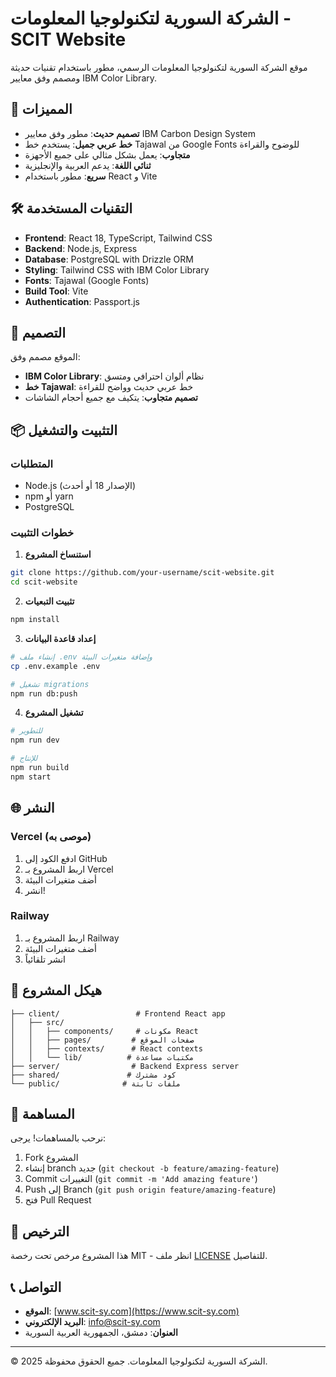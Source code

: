 # الشركة السورية لتكنولوجيا المعلومات - SCIT Website

موقع الشركة السورية لتكنولوجيا المعلومات الرسمي، مطور باستخدام تقنيات حديثة ومصمم وفق معايير IBM Color Library.

## 🚀 المميزات

- **تصميم حديث**: مطور وفق معايير IBM Carbon Design System
- **خط عربي جميل**: يستخدم خط Tajawal من Google Fonts للوضوح والقراءة
- **متجاوب**: يعمل بشكل مثالي على جميع الأجهزة
- **ثنائي اللغة**: يدعم العربية والإنجليزية
- **سريع**: مطور باستخدام React و Vite

## 🛠️ التقنيات المستخدمة

- **Frontend**: React 18, TypeScript, Tailwind CSS
- **Backend**: Node.js, Express
- **Database**: PostgreSQL with Drizzle ORM
- **Styling**: Tailwind CSS with IBM Color Library
- **Fonts**: Tajawal (Google Fonts)
- **Build Tool**: Vite
- **Authentication**: Passport.js

## 🎨 التصميم

الموقع مصمم وفق:
- **IBM Color Library**: نظام ألوان احترافي ومتسق
- **خط Tajawal**: خط عربي حديث وواضح للقراءة
- **تصميم متجاوب**: يتكيف مع جميع أحجام الشاشات

## 📦 التثبيت والتشغيل

### المتطلبات
- Node.js (الإصدار 18 أو أحدث)
- npm أو yarn
- PostgreSQL

### خطوات التثبيت

1. **استنساخ المشروع**
```bash
git clone https://github.com/your-username/scit-website.git
cd scit-website
```

2. **تثبيت التبعيات**
```bash
npm install
```

3. **إعداد قاعدة البيانات**
```bash
# إنشاء ملف .env وإضافة متغيرات البيئة
cp .env.example .env

# تشغيل migrations
npm run db:push
```

4. **تشغيل المشروع**
```bash
# للتطوير
npm run dev

# للإنتاج
npm run build
npm start
```

## 🌐 النشر

### Vercel (موصى به)
1. ادفع الكود إلى GitHub
2. اربط المشروع بـ Vercel
3. أضف متغيرات البيئة
4. انشر!

### Railway
1. اربط المشروع بـ Railway
2. أضف متغيرات البيئة
3. انشر تلقائياً

## 📁 هيكل المشروع

```
├── client/                 # Frontend React app
│   ├── src/
│   │   ├── components/     # مكونات React
│   │   ├── pages/         # صفحات الموقع
│   │   ├── contexts/      # React contexts
│   │   └── lib/          # مكتبات مساعدة
├── server/                # Backend Express server
├── shared/               # كود مشترك
└── public/              # ملفات ثابتة
```

## 🤝 المساهمة

نرحب بالمساهمات! يرجى:

1. Fork المشروع
2. إنشاء branch جديد (`git checkout -b feature/amazing-feature`)
3. Commit التغييرات (`git commit -m 'Add amazing feature'`)
4. Push إلى Branch (`git push origin feature/amazing-feature`)
5. فتح Pull Request

## 📄 الترخيص

هذا المشروع مرخص تحت رخصة MIT - انظر ملف [LICENSE](LICENSE) للتفاصيل.

## 📞 التواصل

- **الموقع**: [www.scit-sy.com](https://www.scit-sy.com)
- **البريد الإلكتروني**: info@scit-sy.com
- **العنوان**: دمشق، الجمهورية العربية السورية

---

© 2025 الشركة السورية لتكنولوجيا المعلومات. جميع الحقوق محفوظة.
